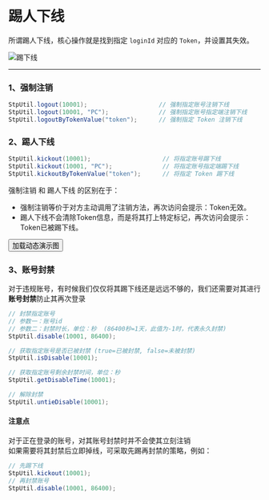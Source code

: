 # 踢人下线
所谓踢人下线，核心操作就是找到指定 `loginId` 对应的 `Token`，并设置其失效。

![踢下线](https://oss.dev33.cn/sa-token/doc/kickout.png)

--- 


### 1、强制注销
``` java
StpUtil.logout(10001);                    // 强制指定账号注销下线 
StpUtil.logout(10001, "PC");              // 强制指定账号指定端注销下线 
StpUtil.logoutByTokenValue("token");      // 强制指定 Token 注销下线 
```


### 2、踢人下线
``` java
StpUtil.kickout(10001);                    // 将指定账号踢下线 
StpUtil.kickout(10001, "PC");              // 将指定账号指定端踢下线
StpUtil.kickoutByTokenValue("token");      // 将指定 Token 踢下线
```

强制注销 和 踢人下线 的区别在于：
- 强制注销等价于对方主动调用了注销方法，再次访问会提示：Token无效。
- 踢人下线不会清除Token信息，而是将其打上特定标记，再次访问会提示：Token已被踢下线。


<button class="show-img" img-src="https://oss.dev33.cn/sa-token/doc/g/g3--kickout.gif">加载动态演示图</button>


### 3、账号封禁
对于违规账号，有时候我们仅仅将其踢下线还是远远不够的，我们还需要对其进行**账号封禁**防止其再次登录

``` java
// 封禁指定账号 
// 参数一：账号id
// 参数二：封禁时长，单位：秒  (86400秒=1天，此值为-1时，代表永久封禁)
StpUtil.disable(10001, 86400); 

// 获取指定账号是否已被封禁 (true=已被封禁, false=未被封禁) 
StpUtil.isDisable(10001); 

// 获取指定账号剩余封禁时间，单位：秒
StpUtil.getDisableTime(10001); 

// 解除封禁
StpUtil.untieDisable(10001); 
```


#### 注意点
对于正在登录的账号，对其账号封禁时并不会使其立刻注销<br>
如果需要将其封禁后立即掉线，可采取先踢再封禁的策略，例如：
``` java
// 先踢下线
StpUtil.kickout(10001); 
// 再封禁账号
StpUtil.disable(10001, 86400); 
```

